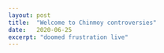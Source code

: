 ```yaml
---
layout: post
title:  "Welcome to Chinmoy controversies"
date:   2020-06-25
excerpt: "doomed frustration live"
---
```

